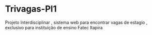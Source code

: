 # Trivagas-PI1
Projeto Interdisciplinar , sistema web para encontrar vagas de estagio , exclusivo para instituição de ensino Fatec Itapira
